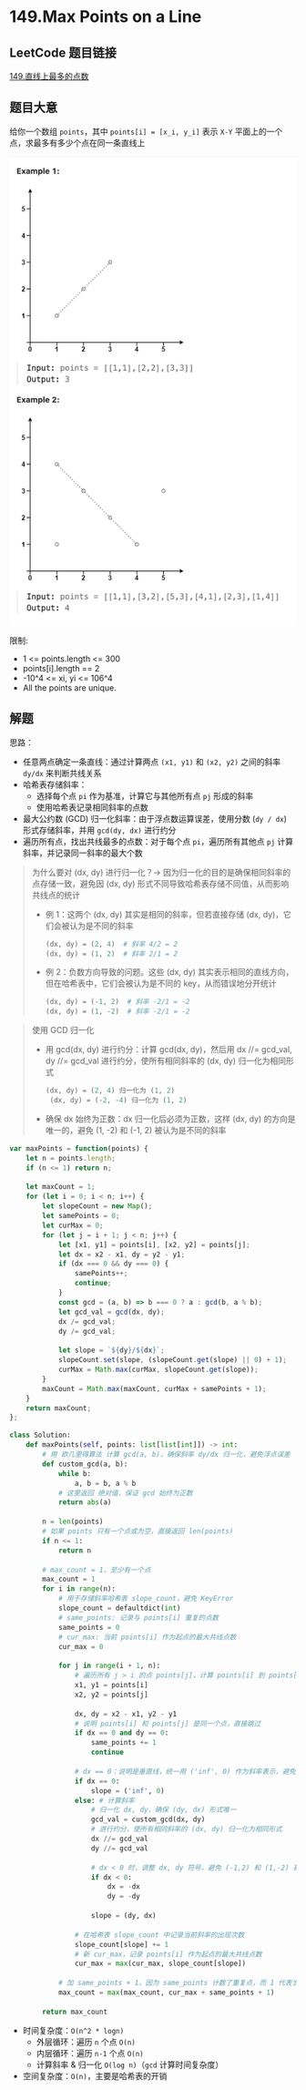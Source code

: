 # 149.Max Points on a Line

## LeetCode 题目链接

[149.直线上最多的点数](https://leetcode.cn/problems/max-points-on-a-line/)

## 题目大意

给你一个数组 `points`，其中 `points[i] = [x_i, y_i]` 表示 `X-Y` 平面上的一个点，求最多有多少个点在同一条直线上

![alt text](https://github.com/donnapersonal/picx-images-hosting/raw/master/image.pfhxyqrx1.webp)

限制:
- 1 <= points.length <= 300
- points[i].length == 2
- -10^4 <= xi, yi <= 106^4
- All the points are unique.

## 解题

思路：
- 任意两点确定一条直线：通过计算两点 `(x1, y1)` 和 `(x2, y2)` 之间的斜率 `dy/dx` 来判断共线关系
- 哈希表存储斜率：
  - 选择每个点 `pi` 作为基准，计算它与其他所有点 `pj` 形成的斜率
  - 使用哈希表记录相同斜率的点数
- 最大公约数 (GCD) 归一化斜率：由于浮点数运算误差，使用分数 (`dy / dx`) 形式存储斜率，并用 `gcd(dy, dx)` 进行约分
- 遍历所有点，找出共线最多的点数：对于每个点 `pi`，遍历所有其他点 `pj` 计算斜率，并记录同一斜率的最大个数

> 为什么要对 (dx, dy) 进行归一化？-> 因为归一化的目的是确保相同斜率的点存储一致，避免因 (dx, dy) 形式不同导致哈希表存储不同值，从而影响共线点的统计
> - 例 1：这两个 (dx, dy) 其实是相同的斜率，但若直接存储 (dx, dy)，它们会被认为是不同的斜率
>   ```python
>   (dx, dy) = (2, 4)  # 斜率 4/2 = 2
>   (dx, dy) = (1, 2)  # 斜率 2/1 = 2
>   ```
> - 例 2：负数方向导致的问题。这些 (dx, dy) 其实表示相同的直线方向，但在哈希表中，它们会被认为是不同的 key，从而错误地分开统计
>   ```python
>   (dx, dy) = (-1, 2)  # 斜率 -2/1 = -2
>   (dx, dy) = (1, -2)  # 斜率 -2/1 = -2
>   ```

> 使用 GCD 归一化
> - 用 gcd(dx, dy) 进行约分：计算 gcd(dx, dy)，然后用 dx //= gcd_val, dy //= gcd_val 进行约分，使所有相同斜率的 (dx, dy) 归一化为相同形式
>   ```python
>   (dx, dy) = (2, 4) 归一化为 (1, 2)
>    (dx, dy) = (-2, -4) 归一化为 (1, 2)
>   ```
> - 确保 dx 始终为正数：dx 归一化后必须为正数，这样 (dx, dy) 的方向是唯一的，避免 (1, -2) 和 (-1, 2) 被认为是不同的斜率

```js
var maxPoints = function(points) {
    let n = points.length;
    if (n <= 1) return n;

    let maxCount = 1;
    for (let i = 0; i < n; i++) {
        let slopeCount = new Map();
        let samePoints = 0;
        let curMax = 0;
        for (let j = i + 1; j < n; j++) {
            let [x1, y1] = points[i], [x2, y2] = points[j];
            let dx = x2 - x1, dy = y2 - y1;
            if (dx === 0 && dy === 0) {
                samePoints++;
                continue;
            }
            const gcd = (a, b) => b === 0 ? a : gcd(b, a % b);
            let gcd_val = gcd(dx, dy);
            dx /= gcd_val;
            dy /= gcd_val;

            let slope = `${dy}/${dx}`;
            slopeCount.set(slope, (slopeCount.get(slope) || 0) + 1);
            curMax = Math.max(curMax, slopeCount.get(slope));
        }
        maxCount = Math.max(maxCount, curMax + samePoints + 1);
    }
    return maxCount;
};
```
```python
class Solution:
    def maxPoints(self, points: list[list[int]]) -> int:
        # 用 欧几里得算法 计算 gcd(a, b)，确保斜率 dy/dx 归一化，避免浮点误差
        def custom_gcd(a, b):
            while b:
                a, b = b, a % b
            # 这里返回 绝对值，保证 gcd 始终为正数
            return abs(a)
        
        n = len(points)
        # 如果 points 只有一个点或为空，直接返回 len(points)
        if n <= 1:
            return n

        # max_count = 1，至少有一个点
        max_count = 1
        for i in range(n):
            # 用于存储斜率哈希表 slope_count，避免 KeyError
            slope_count = defaultdict(int)
            # same_points: 记录与 points[i] 重复的点数
            same_points = 0
            # cur_max: 当前 points[i] 作为起点的最大共线点数
            cur_max = 0

            for j in range(i + 1, n):
                # 遍历所有 j > i 的点 points[j]，计算 points[i] 到 points[j] 的斜率 (dy/dx)
                x1, y1 = points[i]
                x2, y2 = points[j]

                dx, dy = x2 - x1, y2 - y1
                # 说明 points[i] 和 points[j] 是同一个点，直接跳过
                if dx == 0 and dy == 0:  
                    same_points += 1
                    continue

                # dx == 0：说明是垂直线，统一用 ('inf', 0) 作为斜率表示，避免除 0 错误
                if dx == 0:
                    slope = ('inf', 0)  
                else: # 计算斜率
                    # 归一化 dx, dy，确保 (dy, dx) 形式唯一
                    gcd_val = custom_gcd(dx, dy)
                    # 进行约分，使所有相同斜率的 (dx, dy) 归一化为相同形式
                    dx //= gcd_val
                    dy //= gcd_val

                    # dx < 0 时，调整 dx, dy 符号，避免 (-1,2) 和 (1,-2) 被认为是不同的斜率
                    if dx < 0:
                        dx = -dx
                        dy = -dy

                    slope = (dy, dx)

                # 在哈希表 slope_count 中记录当前斜率的出现次数
                slope_count[slope] += 1
                # 新 cur_max，记录 points[i] 作为起点的最大共线点数
                cur_max = max(cur_max, slope_count[slope])

            # 加 same_points + 1，因为 same_points 计数了重复点，而 1 代表当前 points[i] 本身
            max_count = max(max_count, cur_max + same_points + 1)

        return max_count
```

- 时间复杂度：`O(n^2 * logn)`
  - 外层循环：遍历 `n` 个点 `O(n)`
  - 内层循环：遍历 `n-1` 个点 `O(n)`
  - 计算斜率 & 归一化 `O(log n)`（`gcd` 计算时间复杂度）
- 空间复杂度：`O(n)`，主要是哈希表的开销

